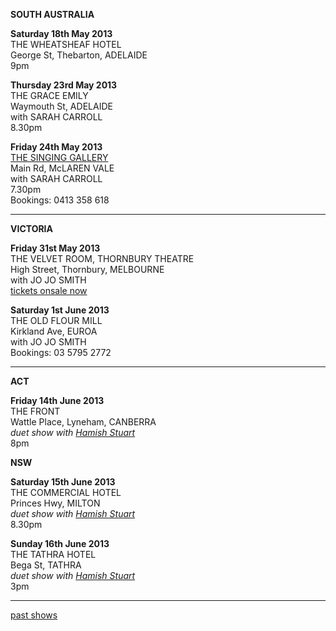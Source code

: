 **SOUTH AUSTRALIA**     
 
**Saturday 18th May 2013**   
THE WHEATSHEAF HOTEL   
George St, Thebarton, ADELAIDE  
9pm       

**Thursday 23rd May 2013**   
THE GRACE EMILY       
Waymouth St, ADELAIDE      
with SARAH CARROLL  
8.30pm       

**Friday 24th May 2013**   
[THE SINGING GALLERY][119]       
Main Rd, McLAREN VALE    
with SARAH CARROLL  
7.30pm  
Bookings: 0413 358 618       

* * * * *    

**VICTORIA**      

**Friday 31st May 2013**   
THE VELVET ROOM, THORNBURY THEATRE     
High Street, Thornbury, MELBOURNE  
with JO JO SMITH  
[tickets onsale now][118]              

**Saturday 1st June 2013**   
THE OLD FLOUR MILL       
Kirkland Ave, EUROA    
with JO JO SMITH   
Bookings: 03 5795 2772  

* * * * *     

**ACT**
      
**Friday 14th June 2013**  
THE FRONT    
Wattle Place, Lyneham, CANBERRA    
*duet show with [Hamish Stuart][97]*      
8pm     

**NSW**

**Saturday 15th June 2013**  
THE COMMERCIAL HOTEL    
Princes Hwy, MILTON    
*duet show with [Hamish Stuart][97]*      
8.30pm     

**Sunday 16th June 2013**  
THE TATHRA HOTEL    
Bega St, TATHRA    
*duet show with [Hamish Stuart][97]*      
3pm     

* * * * *    

[past shows][archive]

[archive]: ?p=shows/archive/

[50]: http://northcotesocialclub.com/
[3.2]: http://www.thebasement.com.au/
[81]: http://www.pietabrown.com
[88]: http://www.facebook.com/pages/Beetle-Bar/125772420775772
[89]: http://www.royalexchangenewcastle.com.au/
[90]: http://www.camelotlounge.com/
[90.1]: http://www.trybooking.com/RWU
[91]: http://www.clarendonguesthouse.com.au/
[93]: http://www.caravanmusic.com.au
[94]: http://wheatsheafhotel.com.au/gigs
[95]: http://www.bellaunion.com.au
[96]: http://www.jojosmithsoul.com/
[96.1]: http://www.myspace.com/sweetjeanmusic
[96.2]: http://www.myspace.com/jimdowling
[96.3]: http://www.ilonaharker.com
[96.4]: http://www.mardilumsden.com
[96.5]: http://www.theyearlings.net
[96.6]: http://www.theelliscollective.com
[96.7]: http://www.triplejunearthed.com/birdsandbelles
[96.8]: http://www.myspace.com/denhanrahan
[97]: http://www.hamishstuart.net/fr_home.cfm
[98]: http://venue505.com/
[99]: http://www.corinbank.com/
[99.1]: http://www.portfairyfolkfestival.com/
[100]: http://www.tamarvalleyfolkfestival.com/Home.html
[101]: http://www.bigtix.com.au/ProductDetails.aspx?productID=2083
[104]: http://www.carnivalofsuburbia.com
[105]: http://www.bellaunion.com.au/ticketing/show_535/
[106]: http://www.caravanmusic.com.au/gigs/pieta-brown/
[107]: http://www.trybooking.com/BCUB
[108]: http://www.moshtix.com.au/event.aspx?id=54131&ref=pietabrownpolishclub
[109]: http://www.starcourttheatre.com.au/shows
[110]: http://www.lonewolfpromotions.com/
[111]: http://thethornburytheatre.com/
[111.1]: http://thornburytheatre.oztix.com.au/default.aspx?Event=27515
[112]: http://www.mattwalker.com.au/
[112.1]: http://www.pbsfm.org.au/node/19074
[113]: http://thethornburytheatre.com/event/girl-interpreted-2012-feat-lucie-thorne-mojo-juju-georgia-fields-tracy-mcneil/
[114]: http://www.thetoffintown.com/shows/
[114.1]: http://noteslive.oztix.com.au/default.aspx?Event=29546
[114.2]: http://www.noteslive.net.au
[115]: http://www.cas.org.au
[115.1]: http://www.heritagehotel.com.au/
[116]: http://mullummusic.com/
[117]: http://www.candelovillagefestival.org
[118]: http://thethornburytheatre.com/event/lucie-thorne-plus-special-guest-jo-jo-smith-2/
[119]: http://www.singinggallery.com.au/coming%20events.htm